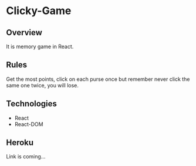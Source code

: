 # Clicky-Game

## Overview

It is memory game in React.

## Rules
Get the most points, click on each purse once but remember never click the same one twice, you will lose.

## Technologies
* React
* React-DOM

## Heroku
Link is coming...



